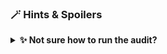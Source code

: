 ### 🪄 Hints & Spoilers

<details>
  <summary><b>✨ Not sure how to run the audit? </b></summary>
  <div>
    <div>Refer to <b>popeye</b> command line utility. Also docs can be found at <a href="https://popeyecli.io/">https://popeyecli.io</a> 🙌</div>
  </div>
</details>
